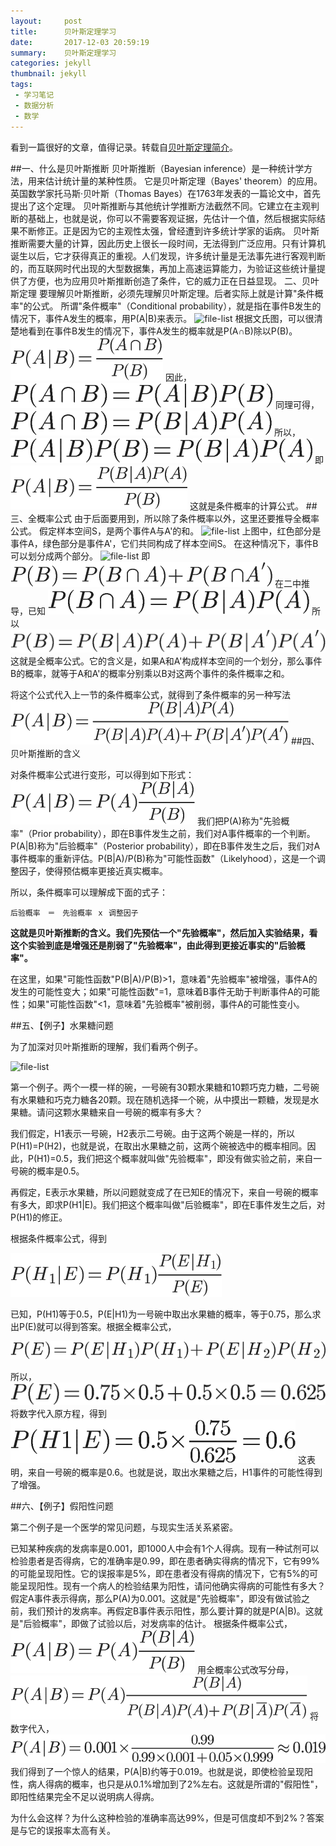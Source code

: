 ```yaml
---
layout:     post
title:      贝叶斯定理学习
date:       2017-12-03 20:59:19
summary:    贝叶斯定理学习
categories: jekyll
thumbnail: jekyll
tags:
 - 学习笔记
 - 数据分析
 - 数学
---
```


看到一篇很好的文章，值得记录。转载自[贝叶斯定理简介](http://www.ruanyifeng.com/blog/2011/08/bayesian_inference_part_one.html)。

##一、什么是贝叶斯推断
贝叶斯推断（Bayesian inference）是一种统计学方法，用来估计统计量的某种性质。
它是贝叶斯定理（Bayes' theorem）的应用。英国数学家托马斯·贝叶斯（Thomas Bayes）在1763年发表的一篇论文中，首先提出了这个定理。
贝叶斯推断与其他统计学推断方法截然不同。它建立在主观判断的基础上，也就是说，你可以不需要客观证据，先估计一个值，然后根据实际结果不断修正。正是因为它的主观性太强，曾经遭到许多统计学家的诟病。
贝叶斯推断需要大量的计算，因此历史上很长一段时间，无法得到广泛应用。只有计算机诞生以后，它才获得真正的重视。人们发现，许多统计量是无法事先进行客观判断的，而互联网时代出现的大型数据集，再加上高速运算能力，为验证这些统计量提供了方便，也为应用贝叶斯推断创造了条件，它的威力正在日益显现。
二、贝叶斯定理
要理解贝叶斯推断，必须先理解贝叶斯定理。后者实际上就是计算"条件概率"的公式。
所谓"条件概率"（Conditional probability），就是指在事件B发生的情况下，事件A发生的概率，用P(A|B)来表示。
![file-list](/../MySitePicture/2017-12-03-20-36/001.png)
根据文氏图，可以很清楚地看到在事件B发生的情况下，事件A发生的概率就是P(A∩B)除以P(B)。
![file-list](/../MySitePicture/2017-12-03-20-36/002.png)
因此，
![file-list](/../MySitePicture/2017-12-03-20-36/003.png)
同理可得，
![file-list](/../MySitePicture/2017-12-03-20-36/004.png)
所以，
![file-list](/../MySitePicture/2017-12-03-20-36/005.png)
即
![file-list](/../MySitePicture/2017-12-03-20-36/006.png)
这就是条件概率的计算公式。
##三、全概率公式
由于后面要用到，所以除了条件概率以外，这里还要推导全概率公式。
假定样本空间S，是两个事件A与A'的和。
![file-list](/../MySitePicture/2017-12-03-20-36/007.png)
上图中，红色部分是事件A，绿色部分是事件A'，它们共同构成了样本空间S。
在这种情况下，事件B可以划分成两个部分。
![file-list](/../MySitePicture/2017-12-03-20-36/008.png)
即
![file-list](/../MySitePicture/2017-12-03-20-36/009.png)
在二中推导，已知
![file-list](/../MySitePicture/2017-12-03-20-36/010.png)
所以
![file-list](/../MySitePicture/2017-12-03-20-36/011.png)
这就是全概率公式。它的含义是，如果A和A'构成样本空间的一个划分，那么事件B的概率，就等于A和A'的概率分别乘以B对这两个事件的条件概率之和。

将这个公式代入上一节的条件概率公式，就得到了条件概率的另一种写法
![file-list](/../MySitePicture/2017-12-03-20-36/012.png)
##四、贝叶斯推断的含义

对条件概率公式进行变形，可以得到如下形式：
![file-list](/../MySitePicture/2017-12-03-20-36/013.png)
我们把P(A)称为"先验概率"（Prior probability），即在B事件发生之前，我们对A事件概率的一个判断。P(A|B)称为"后验概率"（Posterior probability），即在B事件发生之后，我们对A事件概率的重新评估。P(B|A)/P(B)称为"可能性函数"（Likelyhood），这是一个调整因子，使得预估概率更接近真实概率。

所以，条件概率可以理解成下面的式子：

```
后验概率　＝　先验概率 ｘ 调整因子
```

**这就是贝叶斯推断的含义。我们先预估一个"先验概率"，然后加入实验结果，看这个实验到底是增强还是削弱了"先验概率"，由此得到更接近事实的"后验概率"。**

在这里，如果"可能性函数"P(B|A)/P(B)>1，意味着"先验概率"被增强，事件A的发生的可能性变大；如果"可能性函数"=1，意味着B事件无助于判断事件A的可能性；如果"可能性函数"<1，意味着"先验概率"被削弱，事件A的可能性变小。

##五、【例子】水果糖问题

为了加深对贝叶斯推断的理解，我们看两个例子。

![file-list](/../MySitePicture/2017-12-03-20-36/014.png)

第一个例子。两个一模一样的碗，一号碗有30颗水果糖和10颗巧克力糖，二号碗有水果糖和巧克力糖各20颗。现在随机选择一个碗，从中摸出一颗糖，发现是水果糖。请问这颗水果糖来自一号碗的概率有多大？

我们假定，H1表示一号碗，H2表示二号碗。由于这两个碗是一样的，所以P(H1)=P(H2)，也就是说，在取出水果糖之前，这两个碗被选中的概率相同。因此，P(H1)=0.5，我们把这个概率就叫做"先验概率"，即没有做实验之前，来自一号碗的概率是0.5。

再假定，E表示水果糖，所以问题就变成了在已知E的情况下，来自一号碗的概率有多大，即求P(H1|E)。我们把这个概率叫做"后验概率"，即在E事件发生之后，对P(H1)的修正。

根据条件概率公式，得到

![file-list](/../MySitePicture/2017-12-03-20-36/015.png)

已知，P(H1)等于0.5，P(E|H1)为一号碗中取出水果糖的概率，等于0.75，那么求出P(E)就可以得到答案。根据全概率公式，

![file-list](/../MySitePicture/2017-12-03-20-36/016.png)

所以，
![file-list](/../MySitePicture/2017-12-03-20-36/017.png)
将数字代入原方程，得到
![file-list](/../MySitePicture/2017-12-03-20-36/018.png)
这表明，来自一号碗的概率是0.6。也就是说，取出水果糖之后，H1事件的可能性得到了增强。

##六、【例子】假阳性问题

第二个例子是一个医学的常见问题，与现实生活关系紧密。

已知某种疾病的发病率是0.001，即1000人中会有1个人得病。现有一种试剂可以检验患者是否得病，它的准确率是0.99，即在患者确实得病的情况下，它有99%的可能呈现阳性。它的误报率是5%，即在患者没有得病的情况下，它有5%的可能呈现阳性。现有一个病人的检验结果为阳性，请问他确实得病的可能性有多大？
假定A事件表示得病，那么P(A)为0.001。这就是"先验概率"，即没有做试验之前，我们预计的发病率。再假定B事件表示阳性，那么要计算的就是P(A|B)。这就是"后验概率"，即做了试验以后，对发病率的估计。
根据条件概率公式，
![file-list](/../MySitePicture/2017-12-03-20-36/013.png)
用全概率公式改写分母，
![file-list](/../MySitePicture/2017-12-03-20-36/019.png)
将数字代入，
![file-list](/../MySitePicture/2017-12-03-20-36/020.png)
我们得到了一个惊人的结果，P(A|B)约等于0.019。也就是说，即使检验呈现阳性，病人得病的概率，也只是从0.1%增加到了2%左右。这就是所谓的"假阳性"，即阳性结果完全不足以说明病人得病。

为什么会这样？为什么这种检验的准确率高达99%，但是可信度却不到2%？答案是与它的误报率太高有关。
